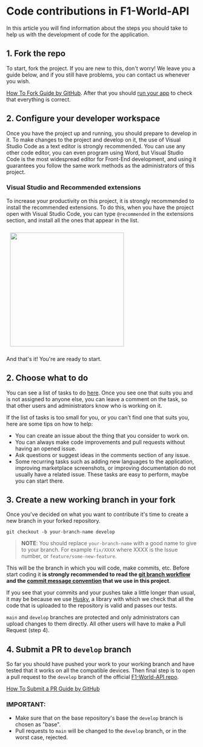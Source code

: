 # Code contributions in F1-World-API

In this article you will find information about the steps you should take to help us with the development of code for the application.

## 1. Fork the repo

To start, fork the project. If you are new to this, don't worry! We leave you a guide below, and if you still have problems, you can contact us whenever you wish.

[How To Fork Guide by GitHub](https://docs.github.com/en/get-started/quickstart/fork-a-repo). After that you should [run your app](https://github.com/enrique-lozano/F1-World-API/#run-the-api-locally-) to check that everything is correct.

## 2. Configure your developer workspace

Once you have the project up and running, you should prepare to develop in it. To make changes to the project and develop on it, the use of Visual Studio Code as a text editor is strongly recommended. You can use any other code editor, you can even program using Word, but Visual Studio Code is the most widespread editor for Front-End development, and using it guarantees you follow the same work methods as the administrators of this project.

### Visual Studio and Recommended extensions

To increase your productivity on this project, it is strongly recommended to install the recommended extensions. To do this, when you have the project open with Visual Studio Code, you can type `@recommended` in the extensions section, and install all the ones that appear in the list.

<img src="https://user-images.githubusercontent.com/61509169/207661261-cbd2b2bd-7c7c-4d3a-a2e3-f4d65b5e2266.png"
width="300" hspace="10" vspace="10">

And that's it! You're are ready to start.

## 2. Choose what to do

You can see a list of tasks to do [here](https://github.com/enrique-lozano/F1-World-API/issues). Once you see one that suits you and is not assigned to anyone else, you can leave a comment on the task, so that other users and administrators know who is working on it.

If the list of tasks is too small for you, or you can't find one that suits you, here are some tips on how to help:

- You can create an issue about the thing that you consider to work on.
- You can always make code improvements and pull requests without having an opened issue.
- Ask questions or suggest ideas in the comments section of any issue.
- Some recurring tasks such as adding new languages to the application, improving marketplace screenshots, or improving documentation do not usually have a related issue. These tasks are easy to perform, maybe you can start there.

## 3. Create a new working branch in your fork

Once you've decided on what you want to contribute it's time to create a new branch in your forked repository.

    git checkout -b your-branch-name develop

> **NOTE**: You should replace `your-branch-name` with a good name to give to your branch. For example `fix/XXXX` where XXXX is the Issue number, or `feature/some-new-feature`.

This will be the branch in which you will code, make commits, etc. Before start coding it **is strongly recommended to read the [git branch workflow](https://github.com/enrique-lozano/Monekin/blob/main/docs/GIT_BRANCHES_WORKFLOW.md) and the [commit message convention](https://github.com/enrique-lozano/Monekin/blob/main/docs/COMMIT_MSG.md) that we use in this project**.

If you see that your commits and your pushes take a little longer than usual, it may be because we use [Husky](https://github.com/typicode/husky), a library with which we check that all the code that is uploaded to the repository is valid and passes our tests.

`main` and `develop` branches are protected and only administrators can upload changes to them directly. All other users will have to make a Pull Request (step 4).

## 4. Submit a PR to `develop` branch

So far you should have pushed your work to your working branch and have tested that it works on all the compatible devices. Then final step is to open a pull request to the `develop` branch of the official [F1-World-API repo](https://github.com/enrique-lozano/F1-World-API).

[How To Submit a PR Guide by GitHub](https://docs.github.com/en/pull-requests/collaborating-with-pull-requests/proposing-changes-to-your-work-with-pull-requests/creating-a-pull-request-from-a-fork)

### IMPORTANT:

- Make sure that on the base repository's base the `develop` branch is chosen as "base".
- Pull requests to `main` will be changed to the `develop` branch, or in the worst case, rejected.
